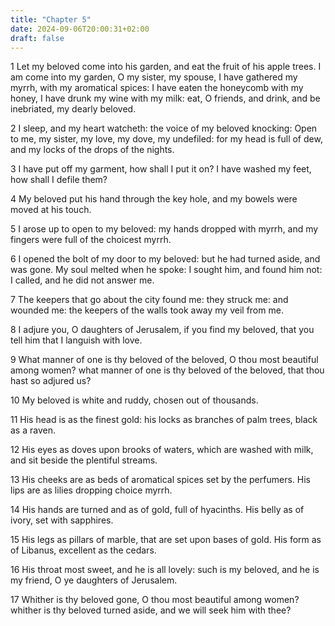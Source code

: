 ```yaml
---
title: "Chapter 5"
date: 2024-09-06T20:00:31+02:00
draft: false
---
```



1 Let my beloved come into his garden, and eat the fruit of his apple trees. I am come into my garden, O my sister, my spouse, I have gathered my myrrh, with my aromatical spices: I have eaten the honeycomb with my honey, I have drunk my wine with my milk: eat, O friends, and drink, and be inebriated, my dearly beloved.

2 I sleep, and my heart watcheth: the voice of my beloved knocking: Open to me, my sister, my love, my dove, my undefiled: for my head is full of dew, and my locks of the drops of the nights.

3 I have put off my garment, how shall I put it on? I have washed my feet, how shall I defile them?

4 My beloved put his hand through the key hole, and my bowels were moved at his touch.

5 I arose up to open to my beloved: my hands dropped with myrrh, and my fingers were full of the choicest myrrh.

6 I opened the bolt of my door to my beloved: but he had turned aside, and was gone. My soul melted when he spoke: I sought him, and found him not: I called, and he did not answer me.

7 The keepers that go about the city found me: they struck me: and wounded me: the keepers of the walls took away my veil from me.

8 I adjure you, O daughters of Jerusalem, if you find my beloved, that you tell him that I languish with love.

9 What manner of one is thy beloved of the beloved, O thou most beautiful among women? what manner of one is thy beloved of the beloved, that thou hast so adjured us?

10 My beloved is white and ruddy, chosen out of thousands.

11 His head is as the finest gold: his locks as branches of palm trees, black as a raven.

12 His eyes as doves upon brooks of waters, which are washed with milk, and sit beside the plentiful streams.

13 His cheeks are as beds of aromatical spices set by the perfumers. His lips are as lilies dropping choice myrrh.

14 His hands are turned and as of gold, full of hyacinths. His belly as of ivory, set with sapphires.

15 His legs as pillars of marble, that are set upon bases of gold. His form as of Libanus, excellent as the cedars.

16 His throat most sweet, and he is all lovely: such is my beloved, and he is my friend, O ye daughters of Jerusalem.

17 Whither is thy beloved gone, O thou most beautiful among women? whither is thy beloved turned aside, and we will seek him with thee?

